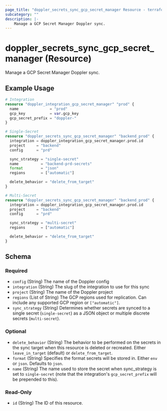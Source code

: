 ```yaml
---
page_title: "doppler_secrets_sync_gcp_secret_manager Resource - terraform-provider-doppler"
subcategory: ""
description: |-
	Manage a GCP Secret Manager Doppler sync.
---
```


# doppler_secrets_sync_gcp_secret_manager (Resource)

Manage a GCP Secret Manager Doppler sync.

## Example Usage

```terraform
# Integration
resource "doppler_integration_gcp_secret_manager" "prod" {
  name              = "prod"
  gcp_key           = var.gcp_key
  gcp_secret_prefix = "doppler-"
}

# Single-Secret
resource "doppler_secrets_sync_gcp_secret_manager" "backend_prod" {
  integration = doppler_integration_gcp_secret_manager.prod.id
  project     = "backend"
  config      = "prd"

  sync_strategy = "single-secret"
  name          = "backend-prd-secrets"
  format        = "json"
  regions       = ["automatic"]

  delete_behavior = "delete_from_target"
}

# Multi-Secret
resource "doppler_secrets_sync_gcp_secret_manager" "backend_prod" {
  integration = doppler_integration_gcp_secret_manager.prod.id
  project     = "backend"
  config      = "prd"

  sync_strategy = "multi-secret"
  regions       = ["automatic"]

  delete_behavior = "delete_from_target"
}
```

<!-- schema generated by tfplugindocs -->
## Schema

### Required

- `config` (String) The name of the Doppler config
- `integration` (String) The slug of the integration to use for this sync
- `project` (String) The name of the Doppler project
- `regions` (List of String) The GCP regions used for replication. Can include any supported GCP region or `["automatic"]`.
- `sync_strategy` (String) Determines whether secrets are synced to a single secret (`single-secret`) as a JSON object or multiple discrete secrets (`multi-secret`).

### Optional

- `delete_behavior` (String) The behavior to be performed on the secrets in the sync target when this resource is deleted or recreated. Either `leave_in_target` (default) or `delete_from_target`.
- `format` (String) Specifies the format secrets will be stored in. Either `env` or `json`. Defaults to `json`.
- `name` (String) The name used to store the secret when sync_strategy is set to `single-secret` (note that the integration's `gcp_secret_prefix` will be prepended to this).

### Read-Only

- `id` (String) The ID of this resource.
